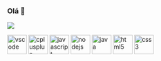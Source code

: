 ### Olá 👋



<img src="https://github-readme-stats.vercel.app/api/top-langs/?username=RestartButton&layout=compact&theme=dark">



<p>
<img src="https://cdn.jsdelivr.net/gh/devicons/devicon/icons/vscode/vscode-original.svg" alt="vscode" width="45" height="45">
<img src="https://cdn.jsdelivr.net/gh/devicons/devicon/icons/cplusplus/cplusplus-original.svg" alt="cplusplus" width="45" height="45">
<img src="https://cdn.jsdelivr.net/gh/devicons/devicon/icons/javascript/javascript-original.svg" alt="javascript" width="45" height="45">
<img src="https://cdn.jsdelivr.net/gh/devicons/devicon/icons/nodejs/nodejs-original.svg" alt="nodejs" width="45" height="45">
<img src="https://cdn.jsdelivr.net/gh/devicons/devicon/icons/java/java-original.svg" alt="java" width="45" height="45">
<img src="https://cdn.jsdelivr.net/gh/devicons/devicon/icons/html5/html5-original.svg" alt="html5" width="45" height="45">
<img src="https://cdn.jsdelivr.net/gh/devicons/devicon/icons/css3/css3-original.svg" alt="css3" width="45" height="45">
</p>

<!--
**RestartButton/RestartButton** is a ✨ _special_ ✨ repository because its `README.md` (this file) appears on your GitHub profile.

Here are some ideas to get you started:

- 🔭 I’m currently working on ...
- 🌱 I’m currently learning ...
- 👯 I’m looking to collaborate on ...
- 🤔 I’m looking for help with ...
- 💬 Ask me about ...
- 📫 How to reach me: ...
- 😄 Pronouns: ...
- ⚡ Fun fact: ...
-->
